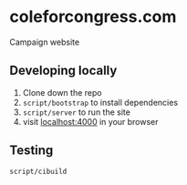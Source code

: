 # coleforcongress.com

Campaign website

## Developing locally

1. Clone down the repo
2. `script/bootstrap` to install dependencies
3. `script/server` to run the site
4. visit [localhost:4000](http://localhost:4000) in your browser

## Testing

`script/cibuild`

